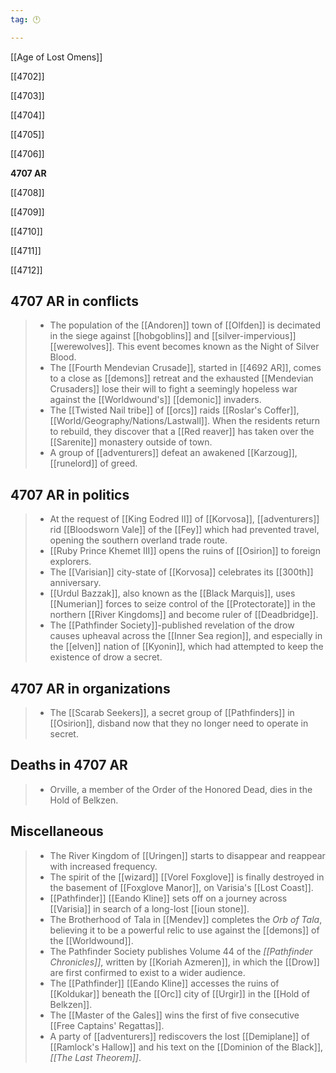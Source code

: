```yaml
---
tag: 🕛

---
```

[[Age of Lost Omens]]


[[4702]]

[[4703]]

[[4704]]

[[4705]]

[[4706]]

**4707 AR**

[[4708]]

[[4709]]

[[4710]]

[[4711]]

[[4712]]



## 4707 AR in conflicts

>  - The population of the [[Andoren]] town of [[Olfden]] is decimated in the siege against [[hobgoblins]] and [[silver-impervious]] [[werewolves]]. This event becomes known as the Night of Silver Blood.
>  - The [[Fourth Mendevian Crusade]], started in [[4692 AR]], comes to a close as [[demons]] retreat and the exhausted [[Mendevian Crusaders]] lose their will to fight a seemingly hopeless war against the [[Worldwound's]] [[demonic]] invaders.
>  - The [[Twisted Nail tribe]] of [[orcs]] raids [[Roslar's Coffer]], [[World/Geography/Nations/Lastwall]]. When the residents return to rebuild, they discover that a [[Red reaver]] has taken over the [[Sarenite]] monastery outside of town.
>  - A group of [[adventurers]] defeat an awakened [[Karzoug]], [[runelord]] of greed.


## 4707 AR in politics

>  - At the request of [[King Eodred II]] of [[Korvosa]], [[adventurers]] rid [[Bloodsworn Vale]] of the [[Fey]] which had prevented travel, opening the southern overland trade route.
>  - [[Ruby Prince Khemet III]] opens the ruins of [[Osirion]] to foreign explorers.
>  - The [[Varisian]] city-state of [[Korvosa]] celebrates its [[300th]] anniversary.
>  - [[Urdul Bazzak]], also known as the [[Black Marquis]], uses [[Numerian]] forces to seize control of the [[Protectorate]] in the northern [[River Kingdoms]] and become ruler of [[Deadbridge]].
>  - The [[Pathfinder Society]]-published revelation of the drow causes upheaval across the [[Inner Sea region]], and especially in the [[elven]] nation of [[Kyonin]], which had attempted to keep the existence of drow a secret.


## 4707 AR in organizations

>  - The [[Scarab Seekers]], a secret group of [[Pathfinders]] in [[Osirion]], disband now that they no longer need to operate in secret.


## Deaths in 4707 AR

>  - Orville, a member of the Order of the Honored Dead, dies in the Hold of Belkzen.


## Miscellaneous

>  - The River Kingdom of [[Uringen]] starts to disappear and reappear with increased frequency.
>  - The spirit of the [[wizard]] [[Vorel Foxglove]] is finally destroyed in the basement of [[Foxglove Manor]], on Varisia's [[Lost Coast]].
>  - [[Pathfinder]] [[Eando Kline]] sets off on a journey across [[Varisia]] in search of a long-lost [[ioun stone]].
>  - The Brotherhood of Tala in [[Mendev]] completes the *Orb of Tala*, believing it to be a powerful relic to use against the [[demons]] of the [[Worldwound]].
>  - The Pathfinder Society publishes Volume 44 of the *[[Pathfinder Chronicles]]*, written by [[Koriah Azmeren]], in which the [[Drow]] are first confirmed to exist to a wider audience.
>  - The [[Pathfinder]] [[Eando Kline]] accesses the ruins of [[Koldukar]] beneath the [[Orc]] city of [[Urgir]] in the [[Hold of Belkzen]].
>  - The [[Master of the Gales]] wins the first of five consecutive [[Free Captains' Regattas]].
>  - A party of [[adventurers]] rediscovers the lost [[Demiplane]] of [[Ramlock's Hallow]] and his text on the [[Dominion of the Black]], *[[The Last Theorem]]*.






